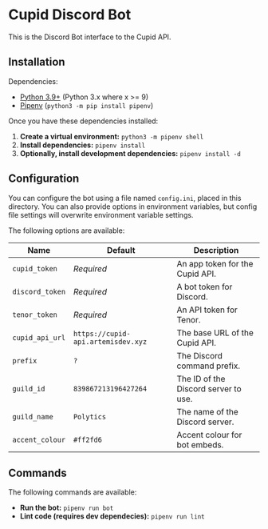 # Cupid Discord Bot

This is the Discord Bot interface to the Cupid API.

## Installation

Dependencies:

- [Python 3.9+](https://www.python.org/downloads/) (Python 3.x where x >= 9)
- [Pipenv](https://pypi.org/project/pipenv/) (`python3 -m pip install pipenv`)

Once you have these dependencies installed:

1. **Create a virtual environment:** `python3 -m pipenv shell`
2. **Install dependencies:** `pipenv install`
3. **Optionally, install development dependencies:** `pipenv install -d`

## Configuration

You can configure the bot using a file named `config.ini`, placed in this
directory. You can also provide options in environment variables, but config
file settings will overwrite environment variable settings.

The following options are available:

| Name            | Default                            | Description                          |
|-----------------|------------------------------------|--------------------------------------|
| `cupid_token`   | *Required*                         | An app token for the Cupid API.      |
| `discord_token` | *Required*                         | A bot token for Discord.             |
| `tenor_token`   | *Required*                         | An API token for Tenor.              |
| `cupid_api_url` | `https://cupid-api.artemisdev.xyz` | The base URL of the Cupid API.       |
| `prefix`        | `?`                                | The Discord command prefix.          |
| `guild_id`      | `839867213196427264`               | The ID of the Discord server to use. |
| `guild_name`    | `Polytics`                         | The name of the Discord server.      |
| `accent_colour` | `#ff2fd6`                          | Accent colour for bot embeds.        |

## Commands

The following commands are available:

- **Run the bot:** `pipenv run bot`
- **Lint code (requires dev dependecies):** `pipenv run lint`

